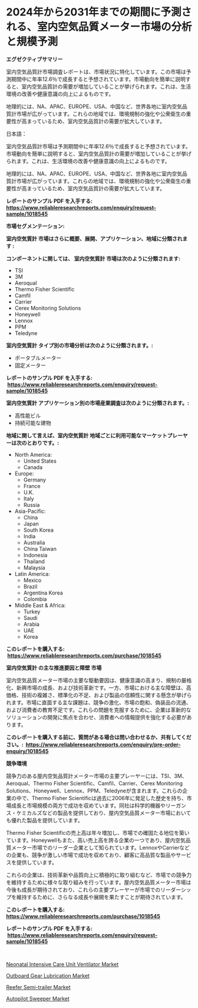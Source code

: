 <p><h1>2024年から2031年までの期間に予測される、室内空気品質メーター市場の分析と規模予測</h1></p><p><strong>エグゼクティブサマリー</strong></p>
<p><p>室内空気品質計市場調査レポートは、市場状況に特化しています。この市場は予測期間中に年率12.6％で成長すると予想されています。市場動向を簡単に説明すると、室内空気品質計の需要が増加していることが挙げられます。これは、生活環境の改善や健康意識の向上によるものです。</p><p>地理的には、NA、APAC、EUROPE、USA、中国など、世界各地に室内空気品質計市場が広がっています。これらの地域では、環境規制の強化や公衆衛生の重要性が高まっているため、室内空気品質計の需要が拡大しています。</p><p>日本語：</p><p>室内空気品質計市場は予測期間中に年率12.6％で成長すると予想されています。市場動向を簡単に説明すると、室内空気品質計の需要が増加していることが挙げられます。これは、生活環境の改善や健康意識の向上によるものです。</p><p>地理的には、NA、APAC、EUROPE、USA、中国など、世界各地に室内空気品質計市場が広がっています。これらの地域では、環境規制の強化や公衆衛生の重要性が高まっているため、室内空気品質計の需要が拡大しています。</p></p>
<p><strong>レポートのサンプル PDF を入手する: <a href="https://www.reliableresearchreports.com/enquiry/request-sample/1018545">https://www.reliableresearchreports.com/enquiry/request-sample/1018545</a></strong></p>
<p><strong>市場セグメンテーション:</strong></p>
<p><strong> 室内空気質計 市場はさらに概要、展開、アプリケーション、地域に分類されます :</strong></p>
<p><strong>コンポーネントに関しては、 室内空気質計 市場は次のように分類されます: &nbsp;</strong></p>
<p><ul><li>TSI</li><li>3M</li><li>Aeroqual</li><li>Thermo Fisher Scientific</li><li>Camfil</li><li>Carrier</li><li>Cerex Monitoring Solutions</li><li>Honeywell</li><li>Lennox</li><li>PPM</li><li>Teledyne</li></ul></p>
<p><strong> 室内空気質計 タイプ別の市場分析は次のように分類されます。:</strong></p>
<p><ul><li>ポータブルメーター</li><li>固定メーター</li></ul></p>
<p><strong>レポートのサンプル PDF を入手する: &nbsp;<a href="https://www.reliableresearchreports.com/enquiry/request-sample/1018545">https://www.reliableresearchreports.com/enquiry/request-sample/1018545</a></strong></p>
<p><strong> 室内空気質計 アプリケーション別の市場産業調査は次のように分類されます。:</strong></p>
<p><ul><li>高性能ビル</li><li>持続可能な建物</li></ul></p>
<p><strong>地域に関して言えば、室内空気質計 地域ごとに利用可能なマーケットプレーヤーは次のとおりです。:</strong></p>
<p><ul>
    <li>
        North America:
        <ul>
            <li>United States</li>
            <li>Canada</li>
        </ul>
    </li>
    <li>
        Europe:
        <ul>
            <li>Germany</li>
            <li>France</li>
            <li>U.K.</li>
            <li>Italy</li>
            <li>Russia</li>
        </ul>
    </li>
    <li>
        Asia-Pacific:
        <ul>
            <li>China</li>
            <li>Japan</li>
            <li>South Korea</li>
            <li>India</li>
            <li>Australia</li>
            <li>China Taiwan</li>
            <li>Indonesia</li>
            <li>Thailand</li>
            <li>Malaysia</li>
        </ul>
    </li>
    <li>
        Latin America:
        <ul>
            <li>Mexico</li>
            <li>Brazil</li>
            <li>Argentina Korea</li>
            <li>Colombia</li>
        </ul>
    </li>
    <li>
        Middle East & Africa:
        <ul>
            <li>Turkey</li>
            <li>Saudi</li>
            <li>Arabia</li>
            <li>UAE</li>
            <li>Korea</li>
        </ul>
    </li>
    </ul></p>
<p><strong>このレポートを購入する: &nbsp;<a href="https://www.reliableresearchreports.com/purchase/1018545">https://www.reliableresearchreports.com/purchase/1018545</a></strong></p>
<p><strong>室内空気質計 の主な推進要因と障壁 市場</strong></p>
<p><p>室内空気品質メーター市場の主要な駆動要因は、健康意識の高まり、規制の厳格化、新興市場の成長、および技術革新です。一方、市場における主な障壁は、高価格、技術の複雑さ、標準化の不足、および製品の信頼性に関する懸念が挙げられます。市場に直面する主な課題は、競争の激化、市場の飽和、偽装品の流通、および消費者の教育不足です。これらの問題を克服するために、企業は革新的なソリューションの開発に焦点を合わせ、消費者への情報提供を強化する必要があります。</p></p>
<p><strong>このレポートを購入する前に、質問がある場合は問い合わせるか、共有してください。:&nbsp; <a href="https://www.reliableresearchreports.com/enquiry/pre-order-enquiry/1018545">https://www.reliableresearchreports.com/enquiry/pre-order-enquiry/1018545</a></strong></p>
<p><strong>競争環境</strong></p>
<p><p>競争力のある屋内空気品質計メーター市場の主要プレーヤーには、TSI、3M、Aeroqual、Thermo Fisher Scientific、Camfil、Carrier、Cerex Monitoring Solutions、Honeywell、Lennox、PPM、Teledyneが含まれます。これらの企業の中で、Thermo Fisher Scientificは過去に2006年に発足した歴史を持ち、市場成長と市場規模の両方で成功を収めています。同社は科学的機器やリーガンス・ケミカルズなどの製品を提供しており、屋内空気品質メーター市場においても優れた製品を提供しています。</p><p>Thermo Fisher Scientificの売上高は年々増加し、市場での確固たる地位を築いています。Honeywellもまた、高い売上高を誇る企業の一つであり、屋内空気品質メーター市場でのリーダー企業として知られています。LennoxやCarrierなどの企業も、競争が激しい市場で成功を収めており、顧客に高品質な製品やサービスを提供しています。</p><p>これらの企業は、技術革新や品質向上に積極的に取り組むなど、市場での競争力を維持するために様々な取り組みを行っています。屋内空気品質メーター市場は今後も成長が期待されており、これらの主要プレーヤーが市場でのリーダーシップを維持するために、さらなる成長や展開を果たすことが期待されています。</p></p>
<p><strong>このレポートを購入する: &nbsp; <a href="https://www.reliableresearchreports.com/purchase/1018545">https://www.reliableresearchreports.com/purchase/1018545</a></strong></p>
<p><strong>レポートのサンプル PDF を入手する: &nbsp;<a href="https://www.reliableresearchreports.com/enquiry/request-sample/1018545">https://www.reliableresearchreports.com/enquiry/request-sample/1018545</a></strong><strong></strong></p>
<p>&nbsp;</p>
<p><p><a href="https://view.publitas.com/reportprime-1/neonatal-intensive-care-unit-ventilator-market-size-focuses-on-market-dynamics-in-depth-analysis-and-future-projections-of-its-market-forecasted-for-period-from-2023-to-2030/">Neonatal Intensive Care Unit Ventilator Market</a></p><p><a href="https://lydian-appliance-61d.notion.site/Outboard-Gear-Lubrication-Market-A-Comprehensive-Report-of-its-Market-Share-Growth-Trends-2024--49e6cbe007cf4883b76244474fd76b37">Outboard Gear Lubrication Market</a></p><p><a href="https://github.com/Sherrillcrooksxa8i18ucf2m/Market-Research-Report-List-1/blob/main/reefer-semi-trailer-market.md">Reefer Semi-trailer Market</a></p><p><a href="https://view.publitas.com/reportprime-1/insights-into-autopilot-sweeper-market-size-analysing-market-share-trends-and-growth-from-2023-to-2030/">Autopilot Sweeper Market</a></p></p>